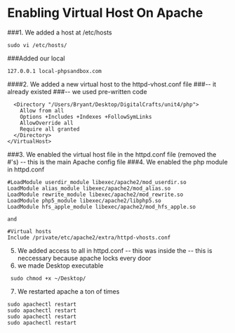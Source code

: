 # Enabling Virtual Host On Apache
###1. We added a host at /etc/hosts
```
sudo vi /etc/hosts/
```
###Added our local
```vi
127.0.0.1 local-phpsandbox.com
```
####2. We added a new virtual host to the httpd-vhost.conf file
###-- it already existed
###-- we used pre-written code
```vi
  <Directory "/Users/Bryant/Desktop/DigitalCrafts/unit4/php">
    Allow from all
    Options +Includes +Indexes +FollowSymLinks
    AllowOverride all
    Require all granted
  </Directory>
</VirtualHost>
```
###3. We enabled the virtual host file in the httpd.conf file (removed the #'s)
-- this is the main Apache config file
###4. We enabled the php module in httpd.conf
```vi
#LoadModule userdir_module libexec/apache2/mod_userdir.so
LoadModule alias_module libexec/apache2/mod_alias.so
LoadModule rewrite_module libexec/apache2/mod_rewrite.so
LoadModule php5_module libexec/apache2/libphp5.so
LoadModule hfs_apple_module libexec/apache2/mod_hfs_apple.so

and 

#Virtual hosts
Include /private/etc/apache2/extra/httpd-vhosts.conf
```

5. We added access to all in httpd.conf
-- this was inside the <directory>
-- this is neccessary because apache locks every door
6. we made Desktop executable
```
 sudo chmod +x ~/Desktop/ 
 ```
7. We restarted apache a ton of times
```
sudo apachectl restart     
sudo apachectl restart     
sudo apachectl restart     
sudo apachectl restart
```
